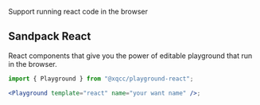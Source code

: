 Support running react code in the browser

## Sandpack React

React components that give you the power of editable playground that run in the browser.

```jsx
import { Playground } from "@xqcc/playground-react";

<Playground template="react" name="your want name" />;
```
